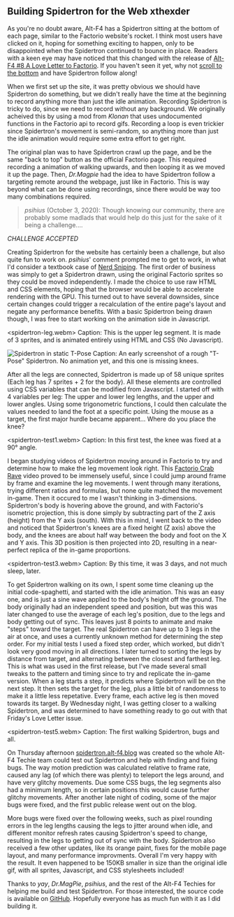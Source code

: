 ## Building Spidertron for the Web <author>xthexder</author>

As you're no doubt aware, Alt-F4 has a Spidertron sitting at the bottom of each page, similar to the Factorio website's rocket. I think most users have clicked on it, hoping for something exciting to happen, only to be disappointed when the Spidertron continued to bounce in place. Readers with a keen eye may have noticed that this changed with the release of [Alt-F4 #8 A Love Letter to Factorio](https://alt-f4.blog/ALTF4-8/). If you haven't seen it yet, why not [scroll to the bottom](#spidertron) and have Spidertron follow along!

When we first set up the site, it was pretty obvious we should have Spidertron do something, but we didn't really have the time at the beginning to record anything more than just the idle animation. Recording Spidertron is tricky to do, since we need to record without any background. We originally acheived this by using a mod from *Klonan* that uses undocumented functions in the Factorio api to record gifs. Recording a loop is even trickier since Spidertron's movement is semi-random, so anything more than just the idle animation would require some extra effort to get right.

The original plan was to have Spidertron crawl up the page, and be the same "back to top" button as the official Factorio page. This required recording a animation of walking upwards, and then looping it as we moved it up the page. Then, *Dr.Magpie* had the idea to have Spidertron follow a targeting remote around the webpage, just like in Factorio. This is way beyond what can be done using recordings, since there would be way too many combinations required.

> *psihius* (October 3, 2020): Though knowing our community, there are probably some madlads that would help do this just for the sake of it being a challenge....

*CHALLENGE ACCEPTED*

Creating Spidertron for the website has certainly been a challenge, but also quite fun to work on. *psihius*' comment prompted me to get to work, in what I'd consider a textbook case of [Nerd Sniping](https://xkcd.com/356/). The first order of business was simply to get a Spidertron drawn, using the original Factorio sprites so they could be moved independently. I made the choice to use raw HTML and CSS elements, hoping that the browser would be able to accelerate rendering with the GPU. This turned out to have several downsides, since certain changes could trigger a recalculation of the entire page's layout and negate any performance benefits. With a basic Spidertron being drawn though, I was free to start working on the animation side in Javascript.

<spidertron-leg.webm>
Caption: This is the upper leg segment. It is made of 3 sprites, and is animated entirely using HTML and CSS (No Javascript).

![Spidertron in static T-Pose](https://puu.sh/GzgLv/ed4c4e641a.png)
Caption: An early screenshot of a rough "T-Pose" Spidertron. No animation yet, and this one is missing knees.

After all the legs are connected, Spidertron is made up of 58 unique sprites (Each leg has 7 sprites + 2 for the body). All these elements are controlled using CSS variables that can be modified from Javascript. I started off with 4 variables per leg: The upper and lower leg lengths, and the upper and lower angles. Using some trigonometric functions, I could then calculate the values needed to land the foot at a specific point. Using the mouse as a target, the first major hurdle became apparent... Where do you place the knee?

<spidertron-test1.webm>
Caption: In this first test, the knee was fixed at a 90° angle.

I began studying videos of Spidertron moving around in Factorio to try and determine how to make the leg movement look right. This [Factorio Crab Rave](https://www.youtube.com/watch?v=AsjE0ehkDtE) video proved to be immensely useful, since I could jump around frame by frame and examine the leg movements. I went through many iterations, trying different ratios and formulas, but none quite matched the movement in-game. Then it occured to me I wasn't thinking in 3-dimensions. Spidertron's body is hovering above the ground, and with Factorio's isometric projection, this is done simply by subtracting part of the Z axis (height) from the Y axis (south). With this in mind, I went back to the video and noticed that Spidertron's knees are a fixed height (Z axis) above the body, and the knees are about half way between the body and foot on the X and Y axis. This 3D position is then projected into 2D, resulting in a near-perfect replica of the in-game proportions.

<spidertron-test3.webm>
Caption: By this time, it was 3 days, and not much sleep, later.

To get Spidertron walking on its own, I spent some time cleaning up the initial code-spaghetti, and started with the idle animation. This was an easy one, and is just a sine wave applied to the body's height off the ground. The body originally had an independent speed and position, but was this was later changed to use the average of each leg's position, due to the legs and body getting out of sync. This leaves just 8 points to animate and make "steps" toward the target.
The real Spidertron can have up to 3 legs in the air at once, and uses a currently unknown method for determining the step order. For my initial tests I used a fixed step order, which worked, but didn't look very good moving in all directions. I later turned to sorting the legs by distance from target, and alternating between the closest and farthest leg. This is what was used in the first release, but I've made several small tweaks to the pattern and timing since to try and replicate the in-game version.
When a leg starts a step, it predicts where Spidertron will be on the next step. It then sets the target for the leg, plus a little bit of randomness to make it a little less repetative. Every frame, each active leg is then moved towards its target. By Wednesday night, I was getting closer to a walking Spidertron, and was determined to have something ready to go out with that Friday's Love Letter issue.

<spidertron-test5.webm>
Caption: The first walking Spidertron, bugs and all.

On Thursday afternoon [spidertron.alt-f4.blog](https://spidertron.alt-f4.blog/) was created so the whole Alt-F4 Techie team could test out Spidertron and help with finding and fixing bugs. The way motion prediction was calculated relative to frame rate, caused any lag (of which there was plenty) to teleport the legs around, and have very glitchy movements. Due some CSS bugs, the leg segments also had a minimum length, so in certain positions this would cause further glitchy movements. After another late night of coding, some of the major bugs were fixed, and the first public release went out on the blog.

More bugs were fixed over the following weeks, such as pixel rounding errors in the leg lengths causing the legs to jitter around when idle, and different monitor refresh rates causing Spidertron's speed to change, resulting in the legs to getting out of sync with the body. Spidertron also received a few other updates, like its orange paint, fixes for the mobile page layout, and many performance improvments. Overall I'm very happy with the result. It even happened to be 150KB smaller in size than the original idle gif, with all sprites, Javascript, and CSS stylesheets included!

Thanks to *yay*, *Dr.MagPie*, *psihius*, and the rest of the Alt-F4 Techies for helping me build and test Spidertron. For those interested, the source code is available on [GitHub](https://github.com/AlternativeFFFF/spidertron/). Hopefully everyone has as much fun with it as I did building it.